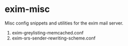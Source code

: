 # exim-misc

Misc config snippets and utilities for the exim mail server.

1. exim-greylisting-memcached.conf
1. exim-srs-sender-rewriting-scheme.conf

